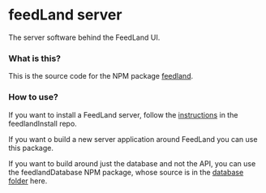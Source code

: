 # feedLand server

The server software behind the FeedLand UI.

### What is this?

This is the source code for the NPM package <a href="https://www.npmjs.com/package/feedland?activeTab=readme">feedland</a>. 

### How to use?

If you want to install a FeedLand server, follow the <a href="https://github.com/scripting/feedlandInstall/blob/main/docs/setup.md">instructions</a> in the feedlandInstall repo.

If you want o build a new server application around FeedLand you can use this package. 

If you want to build around just the database and not the API, you can use the feedlandDatabase NPM package, whose source is in the <a href="https://github.com/scripting/feedlandServer/tree/main/database">database folder</a> here. 

